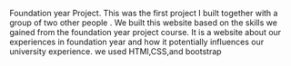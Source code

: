 Foundation year Project.
This was the first project I built together with a  group of two other people .
We built this website based on the skills we gained from the foundation year project course.
It is a website about our experiences in foundation year and how it potentially influences our university experience.
we used HTMl,CSS,and bootstrap
